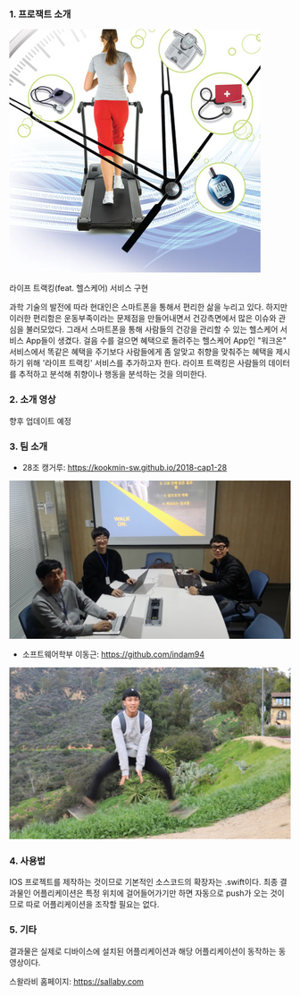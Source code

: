 ### 1. 프로잭트 소개


![Alt text](/doc/intro/health_care.jpg)

라이프 트랙킹(feat. 헬스케어) 서비스 구현

과학 기술의 발전에 따라 현대인은 스마트폰을 통해서 편리한 삶을 누리고 있다.
하지만 이러한 편리함은 운동부족이라는 문제점을 만들어내면서 건강측면에서 많은 이슈와 관심을 불러모았다.
그래서 스마트폰을 통해 사람들의 건강을 관리할 수 있는 헬스케어 서비스 App들이 생겼다.
걸음 수를 걸으면 혜택으로 돌려주는 헬스케어 App인 "워크온" 서비스에서 똑같은 혜택을 주기보다
사람들에게 좀 알맞고 취향을 맞춰주는 혜택을 제시하기 위해 '라이프 트랙킹' 서비스를 추가하고자 한다.
라이프 트랙킹은 사람들의 데이터를 추적하고 분석해 취향이나 행동을 분석하는 것을 의미한다.

### 2. 소개 영상

향후 업데이트 예정

### 3. 팀 소개

- 28조 캥거루: https://kookmin-sw.github.io/2018-cap1-28

![Alt text](/doc/intro/swallaby.JPG)

- 소프트웨어학부 이동근: https://github.com/indam94

![Alt text](/doc/intro/LEEDONGGUN.jpeg)

### 4. 사용법

IOS 프로젝트를 제작하는 것이므로 기본적인 소스코드의 확장자는 .swift이다.
최종 결과물인 어플리케이션은 특정 위치에 걸어들어가기만 하면
자동으로 push가 오는 것이므로 따로 어플리케이션을 조작할 필요는 없다.

### 5. 기타

결과물은 실제로 디바이스에 설치된 어플리케이션과 해당 어플리케이션이 동작하는 동영상이다.

스왈라비 홈페이지: https://sallaby.com

